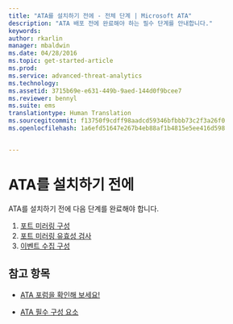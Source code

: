 ```yaml
---
title: "ATA를 설치하기 전에 - 전체 단계 | Microsoft ATA"
description: "ATA 배포 전에 완료해야 하는 필수 단계를 안내합니다."
keywords: 
author: rkarlin
manager: mbaldwin
ms.date: 04/28/2016
ms.topic: get-started-article
ms.prod: 
ms.service: advanced-threat-analytics
ms.technology: 
ms.assetid: 3715b69e-e631-449b-9aed-144d0f9bcee7
ms.reviewer: bennyl
ms.suite: ems
translationtype: Human Translation
ms.sourcegitcommit: f13750f9cdff98aadcd59346bfbbb73c2f3a26f0
ms.openlocfilehash: 1a6efd51647e267b4eb88af1b4815e5ee416d598


---
```


# ATA를 설치하기 전에

ATA를 설치하기 전에 다음 단계를 완료해야 합니다.

1. [포트 미러링 구성](configure-port-mirroring.md)
2. [포트 미러링 유효성 검사](validate-port-mirroring.md)
3. [이벤트 수집 구성](configure-event-collection.md)



## 참고 항목

- [ATA 포럼을 확인해 보세요!](https://social.technet.microsoft.com/Forums/security/home?forum=mata)

- [ATA 필수 구성 요소](/advanced-threat-analytics/plan-design/ata-prerequisites)




<!--HONumber=Jul16_HO4-->


